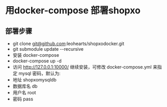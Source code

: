 # 用docker-compose 部署shopxo

## 部署步骤

- git clone git@github.com:leohearts/shopxodocker.git
- git submodule update --recursive
- 安装 docker-compose
- docker-compose up -d
- 访问 http://127.0.0.1:10000/ 继续安装，可修改 docker-compose.yml 来指定 mysql 密码，默认为: 
 - 地址 shopxomysqldb
 - 数据库名 db
 - 用户名 root
 - 密码 pass

